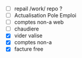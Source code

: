 * [ ] repail /work/ repo ?
* [ ] Actualisation Pole Emploi
* [ ] comptes non-a web
* [ ] chaudiere
* [x] vider valise
* [x] comptes non-a
* [x] facture free
